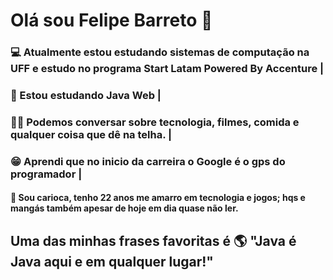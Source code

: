 # Olá sou Felipe Barreto 👋
### :computer: Atualmente estou estudando sistemas de computação na UFF e estudo no programa Start Latam Powered By Accenture |
### :book: Estou estudando Java Web |
### 💬😄 Podemos conversar sobre tecnologia, filmes, comida e qualquer coisa que dê na telha. |
### :grin: Aprendi que no inicio da carreira o Google é o gps do programador | 



#### :construction: Sou carioca, tenho 22 anos me amarro em tecnologia e jogos; hqs e mangás também apesar de hoje em dia quase não ler. 


## Uma das minhas frases favoritas é :earth_americas: "Java é Java aqui e em qualquer lugar!" 
